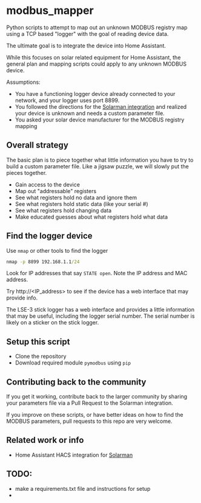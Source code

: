 # modbus_mapper
Python scripts to attempt to map out an unknown MODBUS registry map using a TCP based "logger" with the goal of reading device data.

The ultimate goal is to integrate the device into Home Assistant.

While this focuses on solar related equipment for Home Assistant, the general plan and mapping scripts could apply to any unknown MODBUS device.

Assumptions:
- You have a functioning logger device already connected to your network, and your logger uses port 8899.
- You followed the directions for the [Solarman integration](https://github.com/StephanJoubert/home_assistant_solarman/) and realized your device is unknown and needs a custom parameter file.
- You asked your solar device manufacturer for the MODBUS registry mapping

## Overall strategy
The basic plan is to piece together what little information you have to try to build a custom parameter file.  Like a jigsaw puzzle, we will slowly put the pieces together.

- Gain access to the device
- Map out "addressable" registers
- See what registers hold no data and ignore them
- See what registers hold static data (like your serial #)
- See what registers hold changing data
- Make educated guesses about what registers hold what data

## Find the logger device


Use `nmap` or other tools to find the logger

```cmd
nmap -p 8899 192.168.1.1/24
```
Look for IP addresses that say `STATE open`.  Note the IP address and MAC address.

Try http://<IP_address> to see if the device has a web interface that may provide info.

The LSE-3 stick logger has a web interface and provides a little information that may be useful, including the logger serial number.  The serial number is likely on a sticker on the stick logger.

## Setup this script
- Clone the repository
- Download required module `pymodbus` using `pip`

## Contributing back to the community
If you get it working, contribute back to the larger community by sharing your parameters file via a Pull Request to the Solarman integration.

If you improve on these scripts, or have better ideas on how to find the MODBUS parameters, pull requests to this repo are very welcome.

## Related work or info
- Home Assistant HACS integration for [Solarman](https://github.com/StephanJoubert/home_assistant_solarman/)




## TODO:
- make a requirements.txt file and instructions for setup
- 